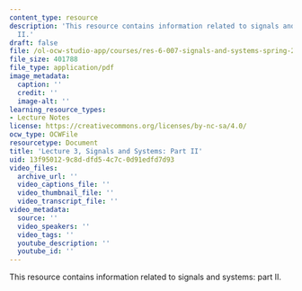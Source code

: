 ```yaml
---
content_type: resource
description: 'This resource contains information related to signals and systems: part
  II.'
draft: false
file: /ol-ocw-studio-app/courses/res-6-007-signals-and-systems-spring-2011/13f950129c8ddfd54c7c0d91edfd7d93_MITRES_6_007S11_lec03.pdf
file_size: 401788
file_type: application/pdf
image_metadata:
  caption: ''
  credit: ''
  image-alt: ''
learning_resource_types:
- Lecture Notes
license: https://creativecommons.org/licenses/by-nc-sa/4.0/
ocw_type: OCWFile
resourcetype: Document
title: 'Lecture 3, Signals and Systems: Part II'
uid: 13f95012-9c8d-dfd5-4c7c-0d91edfd7d93
video_files:
  archive_url: ''
  video_captions_file: ''
  video_thumbnail_file: ''
  video_transcript_file: ''
video_metadata:
  source: ''
  video_speakers: ''
  video_tags: ''
  youtube_description: ''
  youtube_id: ''
---
```

This resource contains information related to signals and systems: part II.